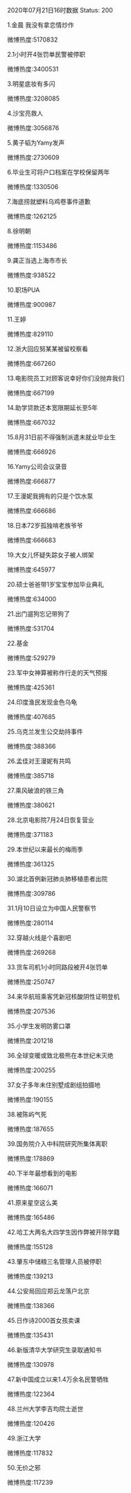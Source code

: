 2020年07月21日16时数据
Status: 200

1.金晨 我没有拿恋情炒作

微博热度:5170832

2.1小时开4张罚单民警被停职

微博热度:3400531

3.明星底妆有多闪

微博热度:3208085

4.沙宝亮救人

微博热度:3056876

5.黄子韬为Yamy发声

微博热度:2730609

6.毕业生可将户口档案在学校保留两年

微博热度:1330506

7.海底捞就塑料乌鸡卷事件道歉

微博热度:1262125

8.徐明朝

微博热度:1153486

9.龚正当选上海市市长

微博热度:938522

10.职场PUA

微博热度:900987

11.王婷

微博热度:829110

12.浙大回应努某某被留校察看

微博热度:667260

13.电影院员工对顾客说幸好你们没抛弃我们

微博热度:667199

14.助学贷款还本宽限期延长至5年

微博热度:667032

15.8月31日前不得强制派遣未就业毕业生

微博热度:666926

16.Yamy公司会议录音

微博热度:666877

17.王漫妮我拥有的只是个饮水泵

微博热度:666686

18.日本72岁孤独啃老族爷爷

微博热度:666683

19.大女儿怀疑失踪女子被人绑架

微博热度:645977

20.硕士爸爸带1岁宝宝参加毕业典礼

微博热度:634000

21.出门遛狗忘记带狗了

微博热度:531704

22.基金

微博热度:529279

23.军中女神算被称作行走的天气预报

微博热度:425361

24.印度渔民发现金色乌龟

微博热度:407685

25.乌克兰发生公交劫持事件

微博热度:388366

26.孟佳对王漫妮有共鸣

微博热度:385718

27.乘风破浪的铁三角

微博热度:380621

28.北京电影院7月24日恢复营业

微博热度:371183

29.本世纪以来最长的梅雨季

微博热度:361325

30.湖北首例新冠肺炎肺移植患者出院

微博热度:309786

31.1月10日设立为中国人民警察节

微博热度:280114

32.穿越火线是个喜剧吧

微博热度:269268

33.货车司机1小时同路段被开4张罚单

微博热度:250747

34.来华航班乘客凭新冠核酸阴性证明登机

微博热度:207536

35.小学生发明防雾口罩

微博热度:201218

36.全球变暖或致北极熊在本世纪末灭绝

微博热度:200255

37.女子多年未住别墅成剧组拍摄地

微博热度:190155

38.被陈屿气死

微博热度:187655

39.国务院介入中科院研究所集体离职

微博热度:178869

40.下半年最想看到的电影

微博热度:166071

41.原来星空这么美

微博热度:165486

42.哈工大两名大四学生因作弊被开除学籍

微博热度:155128

43.肇东中储粮三名管理人员被停职

微博热度:139213

44.公安局回应郑云龙落户北京

微博热度:138366

45.日作诗2000首女孩卖课

微博热度:135431

46.新版清华大学研究生录取通知书

微博热度:130978

47.新中国成立以来1.4万余名民警牺牲

微博热度:122364

48.兰州大学李吉均院士逝世

微博热度:120426

49.浙江大学

微博热度:117832

50.无价之邪

微博热度:117239


